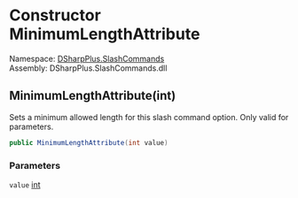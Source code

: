 # Constructor MinimumLengthAttribute

Namespace: [DSharpPlus.SlashCommands](DSharpPlus.SlashCommands.md)  
Assembly: DSharpPlus.SlashCommands.dll

## <a id="DSharpPlus_SlashCommands_MinimumLengthAttribute__ctor_System_Int32_"></a>MinimumLengthAttribute\(int\)

Sets a minimum allowed length for this slash command option. Only valid for <xref href="System.String" data-throw-if-not-resolved="false"></xref> parameters.

```csharp
public MinimumLengthAttribute(int value)
```

### Parameters

`value` [int](https://learn.microsoft.com/dotnet/api/system.int32)

